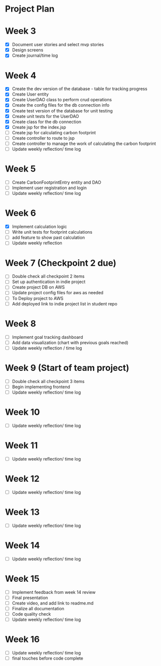 # Project Plan

# Week 3 
- [X] Document user stories and select mvp stories
- [X] Design screens
- [X] Create journal/time log

# Week 4
- [X] Create the dev version of the database - table for tracking progress
- [X] Create User entity
- [X] Create UserDAO class to perform crud operations
- [X] Create the config files for the db connection info
- [X] Create test version of the database for unit testing 
- [X] Create unit tests for the UserDAO
- [X] Create class for the db connection
- [X] Create jsp for the index.jsp
- [ ] Create jsp for calculating carbon footprint
- [ ] Create controller to route to jsp
- [ ] Create controller to manage the work of calculating the carbon footprint
- [ ] Update weekly reflection/ time log

# Week 5
- [ ] Create CarbonFootprintEntry entity and DAO
- [ ] Implement user registration and login
- [ ] Update weekly reflection/ time log

# Week 6
- [X] Implement calculation logic
- [ ] Write unit tests for footprint calculations
- [ ] add feature to show past calculation 
- [ ] Update weekly reflection

# Week 7 (Checkpoint 2 due)
- [ ] Double check all checkpoint 2 items
- [ ] Set up authentication in indie project
- [ ] Create project DB on AWS
- [ ] Update project config files for aws as needed
- [ ] To Deploy project to AWS
- [ ] Add deployed link to indie project list in student repo

# Week 8
- [ ] Implement goal tracking dashboard
- [ ] Add data visualization (chart with previous goals reached)
- [ ] Update weekly reflection / time log
# Week 9 (Start of team project)
- [ ] Double check all checkpoint 3 items
- [ ] Begin implementing frontend 
- [ ] Update weekly reflection/ time log

# Week 10
- [ ] Update weekly reflection/ time log

# Week 11
- [ ] Update weekly reflection/ time log
# Week 12
- [ ] Update weekly reflection/ time log
# Week 13
- [ ] Update weekly reflection/ time log
# Week 14
- [ ] Update weekly reflection/ time log
# Week 15
- [ ] Implement feedback from week 14 review
- [ ] Final presentation
- [ ] Create video, and add link to readme.md
- [ ] Finalize all documentation
- [ ] Code quality check
- [ ] Update weekly reflection/ time log

# Week 16
- [ ] Update weekly reflection/ time log
- [ ] final touches before code complete